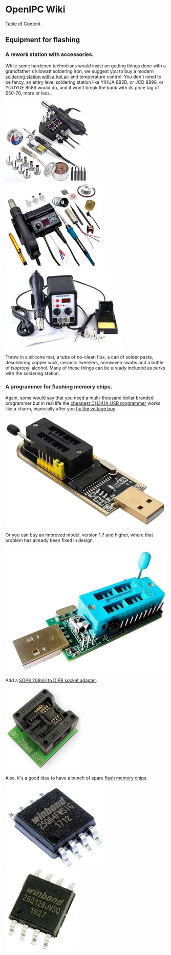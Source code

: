 # OpenIPC Wiki
[Table of Content](../README.md)

Equipment for flashing
----------------------

### A rework station with accessories.

While some hardened technicians would insist on getting things done
with a grandfather's kilowatt soldering iron, we suggest you to buy
a modern [soldering station with a hot air](https://www.aliexpress.com/premium/soldering-station-hot-air.html)
and temperature control. You don't need to be fancy, an entry level 
soldering station like YIHUA 882D, or JCD 8898, or YOUYUE 8586 would
do, and it won't break the bank with its price tag of $50-70, more 
or less.

![](../images/equipment-jcd8898.webp)
![](../images/equipment-yihua882d.webp)
![](../images/equipment-youyue8586.webp)

Throw in a silicone mat, a tube of no-clean flux, a can of solder paste,
desoldering copper wick, ceramic tweezers, nonwoven swabs and a bottle
of isopropyl alcohol. Many of these things can be already included as 
perks with the soldering station.

### A programmer for flashing memory chips.

Again, some would say that you need a multi-thousand dollar branded
programmer but in real life the [cheapest CH341A USB programmer](https://www.aliexpress.com/w/wholesale-ch341a-programmer.html)
works like a charm, especially after you [fix the voltage bug][1].

![](../images/equipment-ch341a.webp)

Or you can buy an improved model, version 1.7 and higher, where that
problem has already been fixed in design.

![](../images/equipment-ch341a-v17.webp)

Add a [SOP8 208mil to DIP8 socket adapter](https://www.aliexpress.com/w/wholesale-SOP8-208mil-to-DIP8-socket-adapter.html).

![](../images/equipment-sop8-200mil.webp)

Also, it's a good idea to have a bunch of spare [flash memory chips](https://www.aliexpress.com/w/wholesale-25Q128-SOP8.html).

![](../images/hardware-w25q64fwsig.webp)
![](../images/hardware-w25q128jvsq.webp)


[1]: hardware-programmer-ch341a-voltage-fix.md
